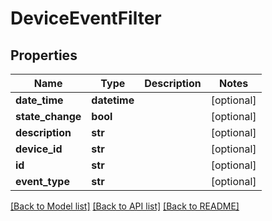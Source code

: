 # DeviceEventFilter

## Properties
Name | Type | Description | Notes
------------ | ------------- | ------------- | -------------
**date_time** | **datetime** |  | [optional] 
**state_change** | **bool** |  | [optional] 
**description** | **str** |  | [optional] 
**device_id** | **str** |  | [optional] 
**id** | **str** |  | [optional] 
**event_type** | **str** |  | [optional] 

[[Back to Model list]](../README.md#documentation-for-models) [[Back to API list]](../README.md#documentation-for-api-endpoints) [[Back to README]](../README.md)


